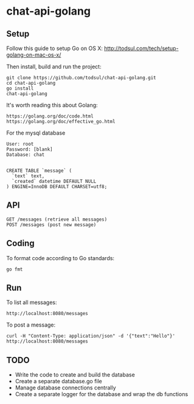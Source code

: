 # chat-api-golang

## Setup

Follow this guide to setup Go on OS X: http://todsul.com/tech/setup-golang-on-mac-os-x/

Then install, build and run the project:

    git clone https://github.com/todsul/chat-api-golang.git
    cd chat-api-golang
    go install
    chat-api-golang

It's worth reading this about Golang:

    https://golang.org/doc/code.html
    https://golang.org/doc/effective_go.html

For the mysql database

    User: root
    Password: [blank]
    Database: chat


    CREATE TABLE `message` (
      `text` text,
      `created` datetime DEFAULT NULL
    ) ENGINE=InnoDB DEFAULT CHARSET=utf8;

## API

    GET /messages (retrieve all messages)
    POST /messages (post new message)

## Coding

 To format code according to Go standards:

    go fmt

## Run

To list all messages:

    http://localhost:8080/messages

To post a message:

    curl -H "Content-Type: application/json" -d '{"text":"Hello"}' http://localhost:8080/messages

## TODO

* Write the code to create and build the database
* Create a separate database.go file
* Manage database connections centrally
* Create a separate logger for the database and wrap the db functions
